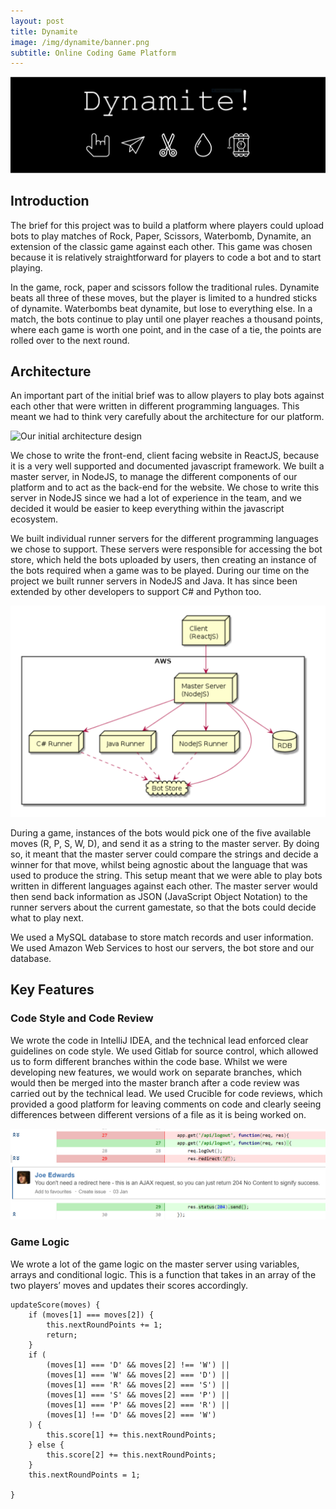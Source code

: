 ```yaml
---
layout: post
title: Dynamite
image: /img/dynamite/banner.png
subtitle: Online Coding Game Platform
---
```




![Dynamite Banner](/img/dynamite/banner.png)

## Introduction

The brief for this project was to build a platform where players could upload bots to play matches of Rock, Paper, Scissors, Waterbomb, Dynamite, an extension of the classic game against each other. This game was chosen because it is relatively straightforward for players to code a bot and to start playing. 

In the game, rock, paper and scissors follow the traditional rules. Dynamite beats all three of these moves, but the player is limited to a hundred sticks of dynamite. Waterbombs beat dynamite, but lose to everything else. In a match, the bots continue to play until one player reaches a thousand points, where each game is worth one point, and in the case of a tie, the points are rolled over to the next round.

## Architecture

An important part of the initial brief was to allow players to play bots against each other that were written in different programming languages. This meant we had to think very carefully about the architecture for our platform.

![Our initial architecture design](/img/dynamite/whiteboardArchitecture.png)

We chose to write the front-end, client facing website in ReactJS, because it is a very well supported and documented javascript framework. We built a master server, in NodeJS, to manage the different components of our platform and to act as the back-end for the website. We chose to write this server in NodeJS since we had a lot of experience in the team, and we decided it would be easier to keep everything within the javascript ecosystem.

We built individual runner servers for the different programming languages we chose to support. These servers were responsible for accessing the bot store, which held the bots uploaded by users, then creating an instance of the bots required when a game was to be played. During our time on the project we built runner servers in NodeJS and Java. It has since been extended by other developers to support C# and Python too.

![Architecture diagram for Dynamite](/img/dynamite/architecture.png)

During a game, instances of the bots would pick one of the five available moves (R, P, S, W, D), and send it as a string to the master server. By doing so, it meant that the master server could compare the strings and decide a winner for that move, whilst being agnostic about the language that was used to produce the string. This setup meant that we were able to play bots written in different languages against each other. The master server would then send back information as JSON (JavaScript Object Notation) to the runner servers about the current gamestate, so that the bots could decide what to play next. 

We used a MySQL database to store match records and user information. We used Amazon Web Services to host our servers, the bot store and our database. 

## Key Features

### Code Style and Code Review

We wrote the code in IntelliJ IDEA, and the technical lead enforced clear guidelines on code style. We used Gitlab for source control, which allowed us to form different branches within the code base. Whilst we were developing new features, we would work on separate branches, which would then be merged into the master branch after a code review was carried out by the technical lead. We used Crucible for code reviews, which provided a good platform for leaving comments on code and clearly seeing differences between different versions of a file as it is being worked on.

![Code Review](/img/dynamite/codeReview.png)

### Game Logic

We wrote a lot of the game logic on the master server using variables, arrays and conditional logic. This is a function that takes in an array of the two players’ moves and updates their scores accordingly.

```
updateScore(moves) {
    if (moves[1] === moves[2]) {
        this.nextRoundPoints += 1;
        return;
    }
    if (
        (moves[1] === 'D' && moves[2] !== 'W') ||
        (moves[1] === 'W' && moves[2] === 'D') ||
        (moves[1] === 'R' && moves[2] === 'S') ||
        (moves[1] === 'S' && moves[2] === 'P') ||
        (moves[1] === 'P' && moves[2] === 'R') ||
        (moves[1] !== 'D' && moves[2] === 'W')
    ) {
        this.score[1] += this.nextRoundPoints;
    } else {
        this.score[2] += this.nextRoundPoints;
    }
    this.nextRoundPoints = 1;

}
```